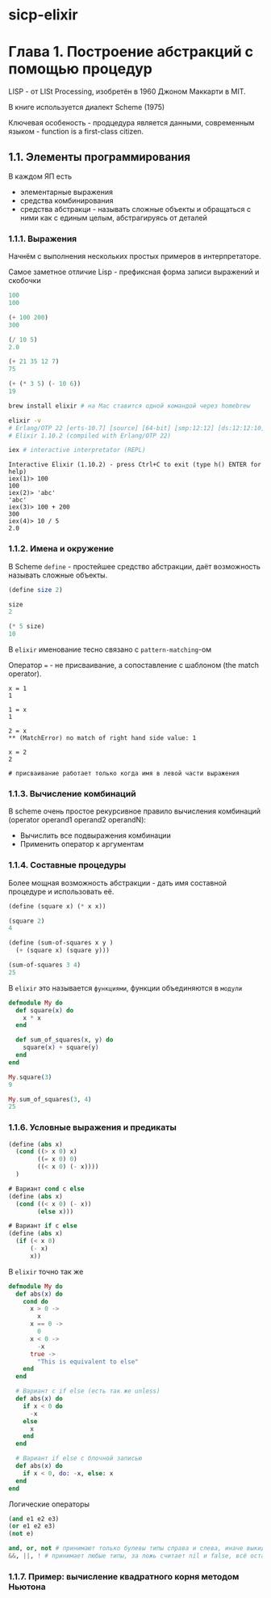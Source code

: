 # sicp-elixir

# Глава 1. Построение абстракций с помощью процедур
LISP - от LISt Processing, изобретён в 1960 Джоном Маккарти в MIT.

В книге используется диалект Scheme (1975)

Ключевая особеность - продцедура является данными, современным языком - function is a first-class citizen.

## 1.1. Элементы программирования
В каждом ЯП есть
- элементарные выражения
- средства комбинирования
- средства абстракци - называть сложные объекты и обращаться с ними как с единым целым, абстрагируясь от деталей

### 1.1.1. Выражения
Начнём с выполнения нескольких простых примеров в интерпретаторе.

Самое заметное отличие Lisp - префиксная форма записи выражений и скобочки

```scheme
100
100

(+ 100 200)
300

(/ 10 5)
2.0

(+ 21 35 12 7)
75

(+ (* 3 5) (- 10 6))
19
```


```bash
brew install elixir # на Mac ставится одной командой через homebrew

elixir -v
# Erlang/OTP 22 [erts-10.7] [source] [64-bit] [smp:12:12] [ds:12:12:10] [async-threads:1] [hipe] [dtrace]
# Elixir 1.10.2 (compiled with Erlang/OTP 22)

iex # interactive interpretator (REPL)
```

```
Interactive Elixir (1.10.2) - press Ctrl+C to exit (type h() ENTER for help)
iex(1)> 100
100
iex(2)> 'abc'
'abc'
iex(3)> 100 + 200
300
iex(4)> 10 / 5
2.0
```

### 1.1.2. Имена и окружение

В Scheme `define` - простейшее средство абстракции, даёт возможность называть сложные объекты.

```scheme
(define size 2)

size
2

(* 5 size)
10
```

В `elixir` именование тесно связано с `pattern-matching`-ом

Оператор `=` - не присваивание, а сопоставление с шаблоном (the match operator).

```
x = 1
1

1 = x
1

2 = x
** (MatchError) no match of right hand side value: 1

x = 2
2

# присваивание работает только когда имя в левой части выражения
```

### 1.1.3. Вычисление комбинаций

В scheme очень простое рекурсивное правило вычисления комбинаций (operator operand1 operand2 operandN):

- Вычислить все подвыражения комбинации
- Применить оператор к аргументам

### 1.1.4. Составные процедуры

Более мощная возможность абстракции - дать имя составной процедуре и использовать её.

```scheme
(define (square x) (* x x))

(square 2)
4

(define (sum-of-squares x y )
  (+ (square x) (square y)))

(sum-of-squares 3 4)
25
```

В `elixir` это называется `функциями`, функции объединяются в `модули`

```elixir
defmodule My do
  def square(x) do
    x * x
  end

  def sum_of_squares(x, y) do
    square(x) + square(y)
  end
end

My.square(3)
9

My.sum_of_squares(3, 4)
25
```

### 1.1.6. Условные выражения и предикаты

```scheme
(define (abs x)
  (cond ((> x 0) x)
        ((= x 0) 0)
        ((< x 0) (- x))))
  )

# Вариант cond с else
(define (abs x)
  (cond ((< x 0) (- x))
        (else x)))

# Вариант if с else
(define (abs x)
  (if (< x 0)
      (- x)
      x))


```

В `elixir` точно так же

```elixir
defmodule My do
  def abs(x) do
    cond do
      x > 0 ->
        x
      x == 0 ->
        0
      x < 0 ->
        -x
      true ->
        "This is equivalent to else"
    end
  end

  # Вариант с if else (есть так же unless)
  def abs(x) do
    if x < 0 do
      -x
    else
      x
    end
  end

  # Вариант if else с блочной записью
  def abs(x) do
    if x < 0, do: -x, else: x
  end
end
```

Логические операторы

```scheme
(and e1 e2 e3)
(or e1 e2 e3)
(not e)
```

```elixir
and, or, not # принимают только булевы типы справа и слева, иначе выкидывают ошибку
&&, ||, ! # принимает любые типы, за ложь считает nil и false, всё остальное за истину
```

### 1.1.7. Пример: вычисление квадратного корня методом Ньютона
